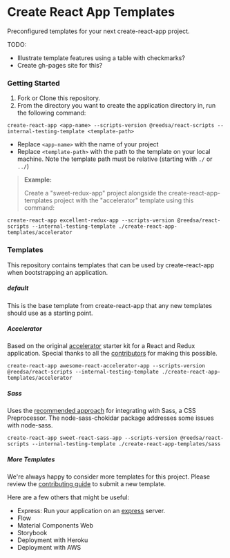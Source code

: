 # Create React App Templates

Preconfigured templates for your next create-react-app project.

TODO:
* Illustrate template features using a table with checkmarks?
* Create gh-pages site for this?

### Getting Started

1. Fork or Clone this repository.
2. From the directory you want to create the application directory in, run the following command:

```
create-react-app <app-name> --scripts-version @reedsa/react-scripts --internal-testing-template <template-path>
```

* Replace `<app-name>` with the name of your project
* Replace `<template-path>` with the path to the template on your local machine. Note the template path must be relative (starting with `./` or `../`)

> **Example:**
>
> Create a "sweet-redux-app" project alongside the create-react-app-templates project with the "accelerator" template using this command:
>
```
create-react-app excellent-redux-app --scripts-version @reedsa/react-scripts --internal-testing-template ./create-react-app-templates/accelerator
```

### Templates

This repository contains templates that can be used by create-react-app when bootstrapping an application.

##### default

This is the base template from create-react-app that any new templates should use as a starting point.

##### Accelerator

Based on the original [accelerator](https://github.com/marcgarreau/accelerator) starter kit for a React and Redux application. Special thanks to all the [contributors](https://github.com/marcgarreau/accelerator/graphs/contributors) for making this possible.

```
create-react-app awesome-react-accelerator-app --scripts-version @reedsa/react-scripts --internal-testing-template ./create-react-app-templates/accelerator
```

##### Sass

Uses the [recommended approach](https://github.com/facebookincubator/create-react-app/blob/master/packages/react-scripts/template/README.md#adding-a-css-preprocessor-sass-less-etc) for integrating with Sass, a CSS Preprocessor. The node-sass-chokidar package addresses some issues with node-sass.

```
create-react-app sweet-react-sass-app --scripts-version @reedsa/react-scripts --internal-testing-template ./create-react-app-templates/sass
```

##### More Templates

We're always happy to consider more templates for this project. Please review the [contributing guide](.github/CONTRIBUTING.md) to submit a new template.

Here are a few others that might be useful:
* Express: Run your application on an [express](http://expressjs.com/) server.
* Flow
* Material Components Web
* Storybook
* Deployment with Heroku
* Deployment with AWS
